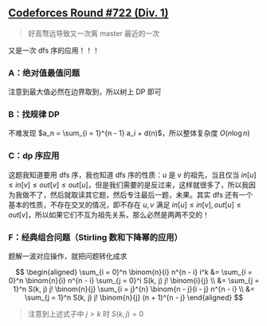
## [Codeforces Round #722 (Div. 1)](https://codeforces.com/contest/1528)

> 好高骛远导致又一次离 master 最近的一次

又是一次 dfs 序的应用！！！

### A：绝对值最值问题

注意到最大值必然在边界取到，所以树上 DP 即可

### B：找规律 DP

不难发现 $a_n = \sum_{i = 1}^{n - 1} a_i + d(n)$，所以整体复杂度 $O(n \log n)$

### C：dp 序应用

这题我知道要用 dfs 序，我也知道 dfs 序的性质：$u$ 是 $v$ 的祖先，当且仅当 $in[u] \leq in[v] \leq out[v] \leq out[u]$，但是我们需要的是反过来，这样就很多了，所以我因为我做不了，然后就取读其它题，然后专注最后一题，未果。其实 dfs 还有一个基本的性质，不存在交叉的情况，即不存在 $u, v$ 满足 $in[u] \leq in[v], out[u] \leq out[v]$，所以如果它们不互为祖先关系，那么必然是两两不交的！


### F：经典组合问题（Stirling 数和下降幂的应用）

题解一波对应操作，就把问题转化成求

$$
\begin{aligned}
\sum_{i = 0}^n \binom{n}{i} n^{n - i} i^k 
&= \sum_{i = 0}^n \binom{n}{i} n^{n - i} \sum_{j = 0}^i S(k, j) j! \binom{i}{j} \\
&= \sum_{j = 1}^n S(k, j) j! \binom{n}{j} \sum_{i = j}^{n} \binom{n - j}{i - j} n^{n - i} \\
&= \sum_{j = 1}^n S(k, j) j! \binom{n}{j} (n + 1)^{n - j}
\end{aligned}
$$

> 注意到上述式子中 $j > k$ 时 $S(k, j) = 0$
